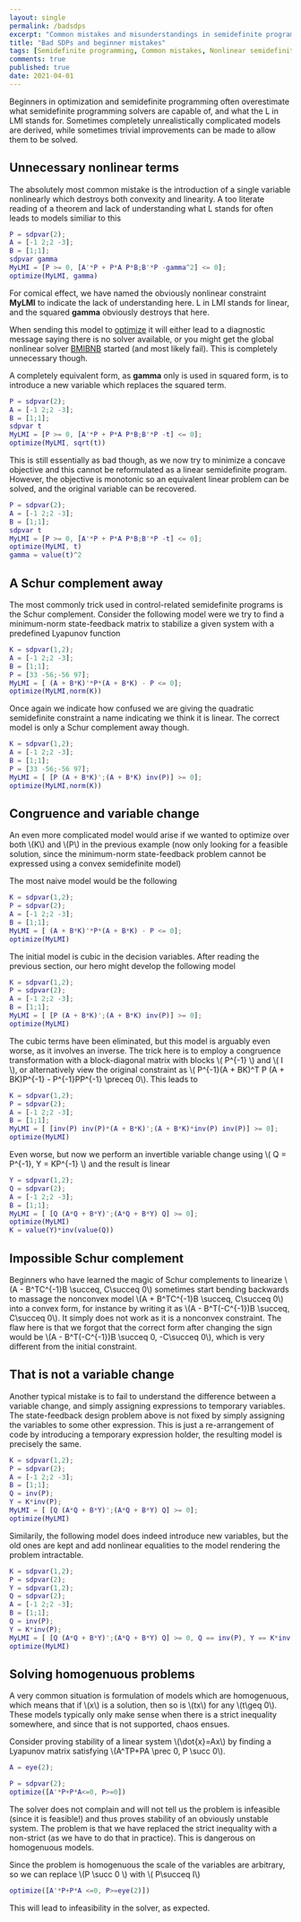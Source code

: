 ```yaml
---
layout: single
permalink: /badsdps
excerpt: "Common mistakes and misunderstandings in semidefinite programming"
title: "Bad SDPs and beginner mistakes"
tags: [Semidefinite programming, Common mistakes, Nonlinear semidefinite programming, BMI]
comments: true
published: true
date: 2021-04-01
---
```



Beginners in optimization and semidefinite programming often overestimate what semidefinite programming solvers are capable of, and what the L in LMI stands for. Sometimes completely unrealistically complicated models are derived, while sometimes trivial improvements can be made to allow them to be solved.

## Unnecessary nonlinear terms

The absolutely most common mistake is the introduction of a single variable nonlinearly which destroys both convexity and linearity. A too literate reading of a theorem and lack of understanding what L stands for often leads to models similiar to this

````matlab
P = sdpvar(2);
A = [-1 2;2 -3];
B = [1;1];
sdpvar gamma
MyLMI = [P >= 0, [A'*P + P*A P*B;B'*P -gamma^2] <= 0];
optimize(MyLMI, gamma)
````

For comical effect, we have named the obviously nonlinear constraint **MyLMI** to indicate the lack of understanding here. L in LMI stands for linear, and the squared **gamma** obviously destroys that here.

When sending this model to [optimize](/command/optimize) it will either lead to a diagnostic message saying there is no solver available, or you might get the global nonlinear solver [BMIBNB](/solver/bmibnb) started (and most likely fail). This is completely unnecessary though.

A completely equivalent form, as **gamma** only is used in squared form, is to introduce a new variable which replaces the squared term.

````matlab
P = sdpvar(2);
A = [-1 2;2 -3];
B = [1;1];
sdpvar t
MyLMI = [P >= 0, [A'*P + P*A P*B;B'*P -t] <= 0];
optimize(MyLMI, sqrt(t))
````

This is still essentially as bad though, as we now try to minimize a concave objective and this cannot be reformulated as a linear semidefinite program. However, the objective is monotonic so an equivalent linear problem can be solved, and the original variable can be recovered.

````matlab
P = sdpvar(2);
A = [-1 2;2 -3];
B = [1;1];
sdpvar t
MyLMI = [P >= 0, [A'*P + P*A P*B;B'*P -t] <= 0];
optimize(MyLMI, t)
gamma = value(t)^2
````


## A Schur complement away

The most commonly trick used in control-related semidefinite programs is the Schur complement. Consider the following model were we try to find a minimum-norm state-feedback matrix to stabilize a given system with a predefined Lyapunov function

````matlab
K = sdpvar(1,2);
A = [-1 2;2 -3];
B = [1;1];
P = [33 -56;-56 97];
MyLMI = [ (A + B*K)'*P*(A + B*K) - P <= 0];
optimize(MyLMI,norm(K))
````

Once again we indicate how confused we are giving the quadratic semidefinite constraint a name indicating we think it is linear. The correct model is only a Schur complement away though.

````matlab
K = sdpvar(1,2);
A = [-1 2;2 -3];
B = [1;1];
P = [33 -56;-56 97];
MyLMI = [ [P (A + B*K)';(A + B*K) inv(P)] >= 0];
optimize(MyLMI,norm(K))
````


## Congruence and variable change

An even more complicated model would arise if we wanted to optimize over both \\(K\\) and \\(P\\) in the previous example (now only looking for a feasible solution, since the minimum-norm state-feedback problem cannot be expressed using a convex semidefinite model)

The most naive model would be the following

````matlab
K = sdpvar(1,2);
P = sdpvar(2);
A = [-1 2;2 -3];
B = [1;1];
MyLMI = [ (A + B*K)'*P*(A + B*K) - P <= 0];
optimize(MyLMI)
````

The initial model is cubic in the decision variables. After reading the previous section, our hero might develop the following model

````matlab
K = sdpvar(1,2);
P = sdpvar(2);
A = [-1 2;2 -3];
B = [1;1];
MyLMI = [ [P (A + B*K)';(A + B*K) inv(P)] >= 0];
optimize(MyLMI)
````

The cubic terms have been eliminated, but this model is arguably even worse, as it involves an inverse. The trick here is to employ a congruence transformation with a block-diagonal matrix with blocks \\( P^{-1} \\) and \\( I \\), or alternatively view the original constraint as \\( P^{-1}(A + BK)^T P (A + BK)P^{-1} - P^{-1}PP^{-1} \preceq 0\\). This leads to 

````matlab
K = sdpvar(1,2);
P = sdpvar(2);
A = [-1 2;2 -3];
B = [1;1];
MyLMI = [ [inv(P) inv(P)*(A + B*K)';(A + B*K)*inv(P) inv(P)] >= 0];
optimize(MyLMI)
````

Even worse, but now we perform an invertible variable change using \\( Q = P^{-1}, Y = KP^{-1} \\) and the result is linear

````matlab
Y = sdpvar(1,2);
Q = sdpvar(2);
A = [-1 2;2 -3];
B = [1;1];
MyLMI = [ [Q (A*Q + B*Y)';(A*Q + B*Y) Q] >= 0];
optimize(MyLMI)
K = value(Y)*inv(value(Q))
````


## Impossible Schur complement

Beginners who have learned the magic of Schur complements to linearize \\(A - B^TC^{-1}B \succeq, C\succeq 0\\) sometimes start bending backwards to massage the nonconvex model  \\(A + B^TC^{-1}B \succeq, C\succeq 0\\) into a convex form, for instance by writing it as \\(A - B^T(-C^{-1})B \succeq, C\succeq 0\\). It simply does not work as it is a nonconvex constraint. The flaw here is that we forgot that the correct form after changing the sign would be \\(A - B^T(-C^{-1})B \succeq 0, -C\succeq 0\\), which is very different from the initial constraint.

## That is not a variable change

Another typical mistake is to fail to understand the difference between a variable change, and simply assigning expressions to temporary variables. The state-feedback design problem above is not fixed by simply assigning the variables to some other expression. This is just a re-arrangement of code by introducing a temporary expression holder, the resulting model is precisely the same.

````matlab
K = sdpvar(1,2);
P = sdpvar(2);
A = [-1 2;2 -3];
B = [1;1];
Q = inv(P);
Y = K*inv(P);
MyLMI = [ [Q (A*Q + B*Y)';(A*Q + B*Y) Q] >= 0];
optimize(MyLMI)
````

Similarily, the following model does indeed introduce new variables, but the old ones are kept and add nonlinear equalities to the model rendering the problem intractable.

````matlab
K = sdpvar(1,2);
P = sdpvar(2);
Y = sdpvar(1,2);
Q = sdpvar(2);
A = [-1 2;2 -3];
B = [1;1];
Q = inv(P);
Y = K*inv(P);
MyLMI = [ [Q (A*Q + B*Y)';(A*Q + B*Y) Q] >= 0, Q == inv(P), Y == K*inv(P)];
optimize(MyLMI)
````

## Solving homogenuous problems

A very common situation is formulation of models which are homogenuous, which means that if \\(x\\) is a solution, then so is \\(tx\\) for any \\(t\geq 0\\). These models typically only make sense when there is a strict inequality somewhere, and since that is not supported, chaos ensues.

Consider proving stability of a linear system \\(\dot{x}=Ax\\) by finding a Lyapunov matrix satisfying \\(A^TP+PA \prec 0, P \succ 0\\). 

````matlab
A = eye(2);

P = sdpvar(2);
optimize([A'*P+P*A<=0, P>=0])
````

The solver does not complain and will not tell us the problem is infeasible (since it is feasible!) and thus proves stability of an obviously unstable system. The problem is that we have replaced the strict inequality with a non-strict (as we have to do that in practice). This is dangerous on homogenuous models.

Since the problem is homogenuous the scale of the variables are arbitrary, so we can replace \\(P \succ 0 \\) with \\( P\succeq I\\)

````matlab
optimize([A'*P+P*A <=0, P>=eye(2)])
````

This will lead to infeasibility in the solver, as expected.
